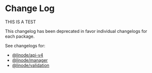 # Change Log

THIS IS A TEST

This changelog has been deprecated in favor individual changelogs for each package.

See changelogs for:
- [@linode/api-v4](https://github.com/linode/manager/blob/master/packages/api-v4/CHANGELOG.md)
- [@linode/manager](https://github.com/linode/manager/blob/master/packages/manager/CHANGELOG.md)
- [@linode/validation](https://github.com/linode/manager/blob/master/packages/validation/CHANGELOG.md)